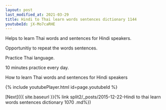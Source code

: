 ```yaml
---
layout: post
last_modified_at: 2021-03-29
title: Hindi to Thai learn words sentences dictionary 1144 
youtubeId: jX-Mo7caRHE
---
```

 
 
Helps to learn Thai words and sentences for Hindi speakers.

Opportunitiy to repeat the words sentences. 

Practice Thai language. 
 
10 minutes practice every day. 
 
How to learn Thai words and sentences for Hindi speakers 
 
{% include youtubePlayer.html id=page.youtubeId %}
 
 
[Next]({{ site.baseurl }}{% link  split2/_posts/2015-12-22-Hindi to thai learn words sentences dictionary 1070 .md%})
 

